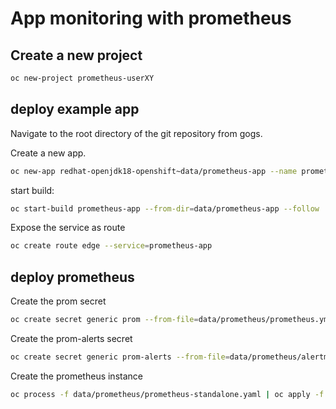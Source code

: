 # App monitoring with prometheus

## Create a new project

```bash
oc new-project prometheus-userXY
```

## deploy example app

Navigate to the root directory of the git repository from gogs.

Create a new app.

```bash
oc new-app redhat-openjdk18-openshift~data/prometheus-app --name prometheus-app -l app=prometheus-app
```

start build:

```bash
oc start-build prometheus-app --from-dir=data/prometheus-app --follow
```

Expose the service as route

```bash
oc create route edge --service=prometheus-app
```

## deploy prometheus

Create the prom secret

```bash
oc create secret generic prom --from-file=data/prometheus/prometheus.yml
 ```

Create the prom-alerts secret

```bash
oc create secret generic prom-alerts --from-file=data/prometheus/alertmanager.yml
 ```

Create the prometheus instance

```bash
oc process -f data/prometheus/prometheus-standalone.yaml | oc apply -f -
```
